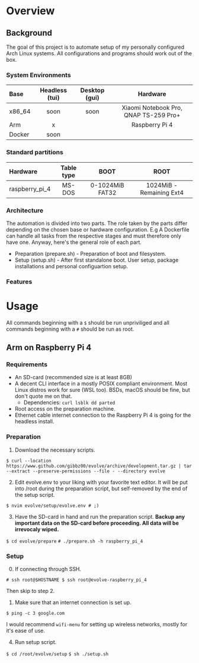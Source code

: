 # Overview

## Background

The goal of this project is to automate setup of my personally configured Arch Linux systems.
All configurations and programs should work out of the box.

### System Environments

| Base   | Headless (tui) | Desktop (gui) | Hardware                                |
| :---   | :---:          | :---:         | :---:                                   |
| x86_64 | soon           | soon          | Xiaomi Notebook Pro, QNAP TS-259 Pro+   |
| Arm    | x              |               | Raspberry Pi 4                          | 
| Docker | soon           |               |                                         |

### Standard partitions

| Hardware              | Table type   | BOOT              | ROOT                      |
| :---                  | :---:        | :---:             | :---:                     |
| raspberry_pi_4        | MS-DOS       | 0-1024MiB FAT32   | 1024MiB - Remaining Ext4  |


### Architecture

The automation is divided into two parts. The role taken by the parts differ depending on the chosen base or hardware configuration. E.g A Dockerfile can handle all tasks from the respective stages and must therefore only have one. Anyway, here's the general role of each part.

* Preparation (prepare.sh) - Preparation of boot and filesystem.
* Setup (setup.sh) - After first standalone boot. User setup, package installations and personal configuartion setup.

### Features

# Usage

All commands beginning with a `$` should be run unpriviliged and all commands beginning with a `#` should be run as root.
 
## Arm on Raspberry Pi 4

### Requirements

* An SD-card (recommended size is at least 8GB)
* A decent CLI interface in a mostly POSIX compliant environment. Most Linux distros work for sure (WSL too). BSDs, macOS should be fine, but don't quote me on that.
    * Dependencies: 
    `
        curl
        lsblk
        dd
        parted
    `
* Root access on the preparation machine.
* Ethernet cable internet connection to the Raspberry Pi 4 is going for the headless install.

### Preparation

1. Download the necessary scripts.

`$ curl --location https://www.github.com/gibbz00/evolve/archive/development.tar.gz | tar --extract --preserve-permissions --file - --directory evolve`

2. Edit evolve.env to your liking with your favorite text editor. It will be put into /root during the preparation script, but self-removed by the end of the setup script. 

`$ nvim evolve/setup/evolve.env # ;)`

3. Have the SD-card in hand and run the preparation script. **Backup any important data on the SD-card before proceeding. All data will be irrevocaly wiped.**

`$ cd evolve/prepare`
`# ./prepare.sh -h raspberry_pi_4`

### Setup

0. If connecting through SSH. 


`
    # ssh root@$HOSTNAME
    $ ssh root@evolve-raspberry_pi_4
`

Then skip to step 2. 

1. Make sure that an internet connection is set up.

`$ ping -c 3 google.com`

I would recommend `wifi-menu` for setting up wireless networks, mostly for it's ease of use.

4. Run setup script.

`$ cd /root/evolve/setup`
`$ sh ./setup.sh`
